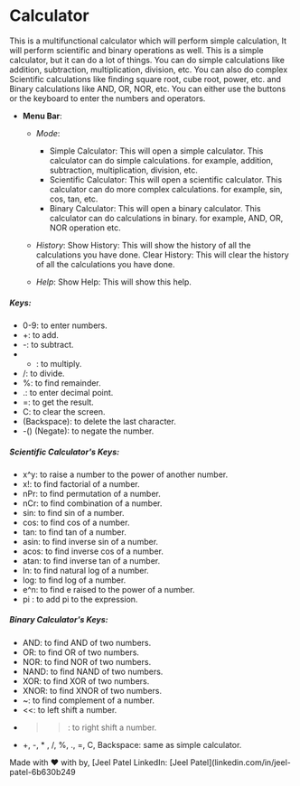 # Calculator
This is a multifunctional calculator which will perform simple calculation, It will perform scientific and binary operations as well.
This is a simple calculator, but it can do a lot of things. You can do simple calculations like addition, subtraction, multiplication, division, etc.
You can also do complex Scientific calculations like finding square root, cube root, power, etc. and Binary calculations like AND, OR, NOR, etc.
You can either use the buttons or the keyboard to enter the numbers and operators.

- **Menu Bar**:
  - *Mode*:
    - Simple Calculator: This will open a simple calculator. This calculator can do simple calculations. for example, addition, subtraction, multiplication, division, etc.
    - Scientific Calculator: This will open a scientific calculator. This calculator can do more complex calculations. for example, sin, cos, tan, etc.
    - Binary Calculator: This will open a binary calculator. This calculator can do calculations in binary. for example, AND, OR, NOR operation etc.

  - *History*:
    Show History: This will show the history of all the calculations you have done.
    Clear History: This will clear the history of all the calculations you have done.

  - *Help*:
    Show Help: This will show this help.

##### Keys:
- 0-9: to enter numbers.
- +: to add.
- -: to subtract.
- * : to multiply.
- /: to divide.
- %: to find remainder.
- .: to enter decimal point.
- =: to get the result.
- C: to clear the screen.
- (Backspace): to delete the last character.
- -() (Negate): to negate the number.

##### Scientific Calculator's Keys:
- x^y: to raise a number to the power of another number.
- x!: to find factorial of a number.
- nPr: to find permutation of a number.
- nCr: to find combination of a number.
- sin: to find sin of a number.
- cos: to find cos of a number.
- tan: to find tan of a number.
- asin: to find inverse sin of a number.
- acos: to find inverse cos of a number.
- atan: to find inverse tan of a number.
- ln: to find natural log of a number.
- log: to find log of a number.
- e^n: to find e raised to the power of a number.
- pi : to add pi to the expression.

##### Binary Calculator's Keys:
- AND: to find AND of two numbers.
- OR: to find OR of two numbers.
- NOR: to find NOR of two numbers.
- NAND: to find NAND of two numbers.
- XOR: to find XOR of two numbers.
- XNOR: to find XNOR of two numbers.
- ~: to find complement of a number.
- <<: to left shift a number.
- >>: to right shift a number.
- +, -, * , /, %, ., =, C, Backspace: same as simple calculator.

Made with ❤️ with by, [Jeel Patel[](github.com/iamj33l)
LinkedIn: [Jeel Patel](linkedin.com/in/jeel-patel-6b630b249
